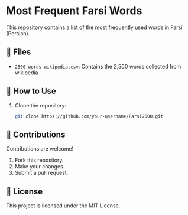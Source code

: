 # Most Frequent Farsi Words

This repository contains a list of the most frequently used words in Farsi (Persian).

## 📂 Files

- `2500-words-wikipedia.csv`: Contains the 2,500 words collected from wikipedia

## 🚀 How to Use

1. Clone the repository:
   ```bash
   git clone https://github.com/your-username/Farsi2500.git


## 🤝 Contributions
Contributions are welcome!
1. Fork this repository.
2. Make your changes.
3. Submit a pull request.



## 📜 License
This project is licensed under the MIT License.
